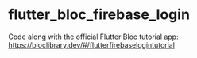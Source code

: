 # flutter_bloc_firebase_login

Code along with the official Flutter Bloc tutorial app: https://bloclibrary.dev/#/flutterfirebaselogintutorial
